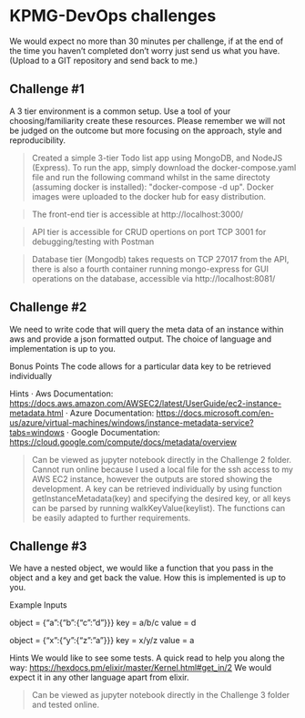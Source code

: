# KPMG-DevOps challenges

We would expect no more than 30 minutes per challenge, if at the end of the time you haven’t completed don’t worry just send us what you have. (Upload to a GIT repository and send back to me.)

## Challenge #1

A 3 tier environment is a common setup. Use a tool of your choosing/familiarity create these resources. Please remember we will not be judged on the outcome but more focusing on the approach, style and reproducibility.

> Created a simple 3-tier Todo list app using MongoDB, and NodeJS (Express). To run the app, simply download the docker-compose.yaml file and run the following command whilst in the same directoty (assuming docker is installed): "docker-compose -d up". Docker images were uploaded to the docker hub for easy distribution.

> The front-end tier is accessible at http://localhost:3000/

> API tier is accessible for CRUD opertions on port TCP 3001 for debugging/testing with Postman

> Database tier (Mongodb) takes requests on TCP 27017 from the API, there is also a fourth container running mongo-express for GUI operations on the database, accessible via http://localhost:8081/

## Challenge #2

We need to write code that will query the meta data of an instance within aws and provide a json formatted output. The choice of language and implementation is up to you.

Bonus Points
The code allows for a particular data key to be retrieved individually

Hints
·       Aws Documentation: https://docs.aws.amazon.com/AWSEC2/latest/UserGuide/ec2-instance-metadata.html
·       Azure Documentation: https://docs.microsoft.com/en-us/azure/virtual-machines/windows/instance-metadata-service?tabs=windows
·       Google Documentation: https://cloud.google.com/compute/docs/metadata/overview

> Can be viewed as jupyter notebook directly in the Challenge 2 folder. Cannot run online because I used a local file for the ssh access to my AWS EC2 instance, however the outputs are stored showing the development. A key can be retrieved individually by using function getInstanceMetadata(key) and specifying the desired key, or all keys can be parsed by running walkKeyValue(keylist). The functions can be easily adapted to further requirements.

## Challenge #3

We have a nested object, we would like a function that you pass in the object and a key and get back the value. How this is implemented is up to you.

Example Inputs

object = {“a”:{“b”:{“c”:”d”}}}
key = a/b/c
value = d

object = {“x”:{“y”:{“z”:”a”}}}
key = x/y/z
value = a

Hints
We would like to see some tests. A quick read to help you along the way: https://hexdocs.pm/elixir/master/Kernel.html#get_in/2
We would expect it in any other language apart from elixir.

> Can be viewed as jupyter notebook directly in the Challenge 3 folder and tested online.
